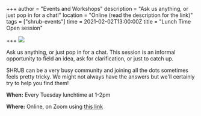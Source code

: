 +++
author = "Events and Workshops"
description = "Ask us anything, or just pop in for a chat!"
location = "Online (read the description for the link)"
tags = ["shrub-events"]
time = 2021-02-02T13:00:00Z
title = "Lunch Time Open session"

+++
![](https://res.cloudinary.com/shrub-co-op/image/upload/v1611832040/shrubcoop.org/media/lunch_time_open_session_qan02t.jpg)

Ask us anything, or just pop in for a chat. This session is an informal opportunity to field an idea, ask for clarification, or just to catch up.

  
SHRUB can be a very busy community and joining all the dots sometimes feels pretty tricky. We might not always have the answers but we'll certainly try to help you find them!

**When:** Every Tuesday lunchtime at 1-2pm

**Where:** Online, on Zoom using [this link](https://l.facebook.com/l.php?u=https%3A%2F%2Fus02web.zoom.us%2Fj%2F87306959227%3Ffbclid%3DIwAR0Et0tLailGHcx1tbvOIsuJGS3alEBuHWEKv_dDL7XmcFyQNqV9XgqFlB0&h=AT33GZfoniNWQ43L2zkkGTbSJtKVNMddgzhRtzZhxYIOiQ8q10csNCj44VWgRBDOluSQ-Mbch2o9gpd8MmXILbw_faVo1WYBCC-NGHPo008hypiZ4Kp2imAARDOWQ3awl9AVWGuzeAzcGva8XoSuAg)